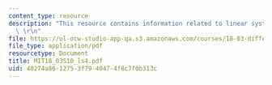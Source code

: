 ```yaml
---
content_type: resource
description: "This resource contains information related to linear systems of ODE's.\
  \ \r\n"
file: https://ol-ocw-studio-app-qa.s3.amazonaws.com/courses/18-03-differential-equations-spring-2010/40274a8612753f7940474f8c7f0b313c_MIT18_03S10_ls4.pdf
file_type: application/pdf
resourcetype: Document
title: MIT18_03S10_ls4.pdf
uid: 40274a86-1275-3f79-4047-4f8c7f0b313c
---
```

